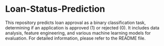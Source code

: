 # Loan-Status-Prediction
This repository predicts loan approval as a binary classification task, determining if an application is approved (1) or rejected (0). It includes data analysis, feature engineering, and various machine learning models for evaluation.  For detailed information, please refer to the README file.

